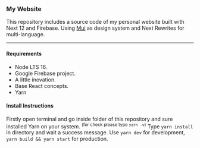 <div align="left">
    <h3>My Website</h3>
    This repository includes a source code of my personal website built with Next 12 and Firebase. Using <a href="https://mui.com/">Mui</a> as design system and Next Rewrites for multi-language.
    <hr/>
</div>

#### Requirements
- Node LTS 16.
- Google Firebase project.
- A little inovation.
- Base React concepts.
- Yarn

#### Install Instructions
Firstly open terminal and go inside folder of this repository and sure installed Yarn on your system. <sup>(for check please type `yarn -v`)</sup> Type `yarn install` in directory and wait a success message. Use `yarn dev` for development, `yarn build && yarn start` for production.
